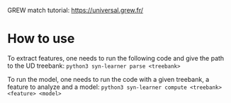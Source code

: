 GREW match tutorial: https://universal.grew.fr/


# How to use
To extract features, one needs to run the following code and give the path to the UD treebank:
`python3 syn-learner parse <treebank>`

To run the model, one needs to run the code with a given treebank, a feature to analyze and a model:
`python3 syn-learner compute <treebank> <feature> <model>`
